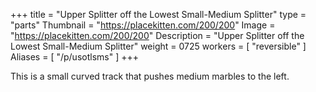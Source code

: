 +++
title = "Upper Splitter off the Lowest Small-Medium Splitter"
type = "parts"
Thumbnail = "https://placekitten.com/200/200"
Image = "https://placekitten.com/200/200"
Description = "Upper Splitter off the Lowest Small-Medium Splitter"
weight = 0725
workers = [
    "reversible"
]
Aliases = [
    "/p/usotlsms"
]
+++

This is a small curved track that pushes medium marbles to the left.